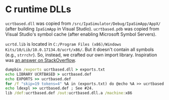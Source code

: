 # C runtime DLLs

`ucrtbased.dll` was copied from `/src/IpaSimulator/Debug/IpaSimApp/AppX/`
(after building `IpaSimApp` in Visual Studio). `ucrtbased.pdb` was copied from
Visual Studio's symbol cache (after enabling Microsoft Symbol Servers).

`ucrtd.lib` is located in
`C:/Program Files (x86)/Windows Kits/10/Lib/10.0.17134.0/ucrt/x86/`. But it
doesn't contain all symbols (e.g., `strrchr`). So, instead, we crafted our own
import library. Inspiration was
[an answer on StackOverflow](https://stackoverflow.com/a/9946390).

```cmd
dumpbin /exports ucrtbased.dll > exports.txt
echo LIBRARY UCRTBASED > ucrtbased.def
echo EXPORTS >> ucrtbased.def
for /f "skip=19 tokens=4" %A in (exports.txt) do @echo %A >> ucrtbased.def
echo ldexpl >> ucrtbased.def ; See #24.
lib /def:ucrtbased.def /out:ucrtbased.dll.a /machine:x86
```

